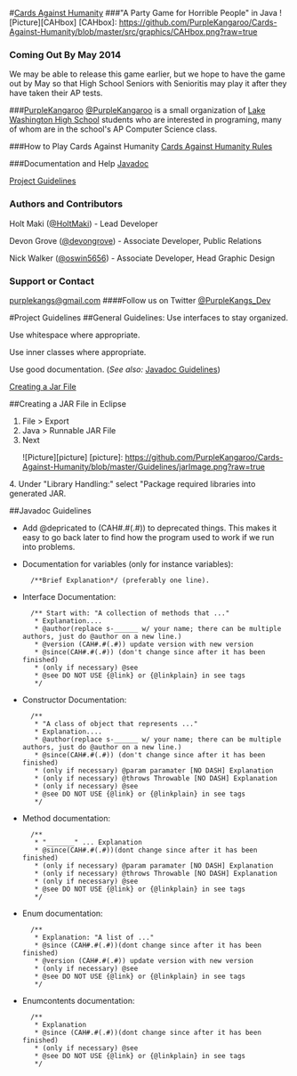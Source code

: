 #[Cards Against Humanity](http://cardsagainsthumanity.com/)
###"A Party Game for Horrible People" in Java
![Picture][CAHbox]
[CAHbox]: https://github.com/PurpleKangaroo/Cards-Against-Humanity/blob/master/src/graphics/CAHbox.png?raw=true
### Coming Out By May 2014
We may be able to release this game earlier, but we hope to have the game out by May so that High School Seniors with Senioritis may play it after they have taken their AP tests.

###[PurpleKangaroo](https://github.com/PurpleKangaroo)
[@PurpleKangaroo](https://github.com/PurpleKangaroo) is a small organization of [Lake Washington High School](http://www.lwsd.org/school/lwhs/Pages/default.aspx) students who are interested in programing, many of whom are in the school's AP Computer Science class.

###How to Play Cards Against Humanity
[Cards Against Humanity Rules](http://s3.amazonaws.com/cah/CAH_Rules.pdf)

###Documentation and Help
[Javadoc](http://htmlpreview.github.io/?https://raw.github.com/PurpleKangaroo/Cards-Against-Humanity/master/doc/index.html?overview-summary.html)

[Project Guidelines](https://github.com/HoltMaki/CardsAgainstHumanity/blob/master/README.md#project-guidelines)

### Authors and Contributors
Holt Maki ([@HoltMaki](https://github.com/HoltMaki)) - Lead Developer

Devon Grove ([@devongrove](https://github.com/devongrove)) - Associate Developer, Public Relations

Nick Walker ([@oswin5656](https://github.com/oswin5656)) - Associate Developer, Head Graphic Design

### Support or Contact
purplekangs@gmail.com
####Follow us on Twitter [@PurpleKangs_Dev](https://twitter.com/PurpleKangs_Dev)

#Project Guidelines
##General Guidelines:
Use interfaces to stay organized.

Use whitespace where appropriate.

Use inner classes where appropriate.

Use good documentation. (<em>See also: </em>
[Javadoc Guidelines](https://github.com/HoltMaki/CardsAgainstHumanity/blob/master/Guidelines/Javadoc%20Guidelines.md))

[Creating a Jar File](https://github.com/HoltMaki/CardsAgainstHumanity/blob/master/README.md#creating-a-jar-file-in-eclipse)

##Creating a JAR File in Eclipse
1. File > Export
2. Java > Runnable JAR File
3. Next<p>![Picture][picture]
[picture]: https://github.com/PurpleKangaroo/Cards-Against-Humanity/blob/master/Guidelines/jarImage.png?raw=true
</p>
4. Under "Library Handling:" select "Package required libraries into generated JAR.

##Javadoc Guidelines
- Add @depricated to (CAH#.#(.#)) to deprecated things. 
This makes it easy to go back later to find how the program used to work if we run into problems.
- Documentation for variables (only for instance variables): 

		/**Brief Explanation*/ (preferably one line).
	
- Interface Documentation: 
		
		/** Start with: "A collection of methods that ..."
		 * Explanation....
		 * @author(replace s-______ w/ your name; there can be multiple authors, just do @author on a new line.)
		 * @version (CAH#.#(.#)) update version with new version
		 * @since(CAH#.#(.#)) (don't change since after it has been finished)
		 * (only if necessary) @see
		 * @see DO NOT USE {@link} or {@linkplain} in see tags
		 */
		 
- Constructor Documentation:
	
		/**
		 * "A class of object that represents ..."
		 * Explanation....
		 * @author(replace s-______ w/ your name; there can be multiple authors, just do @author on a new line.)
		 * @since(CAH#.#(.#)) (don't change since after it has been finished)
		 * (only if necessary) @param paramater [NO DASH] Explanation 
		 * (only if necessary) @throws Throwable [NO DASH] Explanation 
		 * (only if necessary) @see
		 * @see DO NOT USE {@link} or {@linkplain} in see tags
		 */
		
- Method documentation:
	
		/**
		 * "_______" ... Explanation
		 * @since(CAH#.#(.#))(dont change since after it has been finished)
		 * (only if necessary) @param paramater [NO DASH] Explanation 
		 * (only if necessary) @throws Throwable [NO DASH] Explanation 
		 * (only if necessary) @see
		 * @see DO NOT USE {@link} or {@linkplain} in see tags
		 */
		
- Enum documentation:
		
		/**
		 * Explanation: "A list of ..."
		 * @since (CAH#.#(.#))(dont change since after it has been finished)
		 * @version (CAH#.#(.#)) update version with new version
		 * (only if necessary) @see
		 * @see DO NOT USE {@link} or {@linkplain} in see tags
		 */
- Enumcontents documentation:
		
		/**
		 * Explanation
		 * @since (CAH#.#(.#))(dont change since after it has been finished)
		 * (only if necessary) @see
		 * @see DO NOT USE {@link} or {@linkplain} in see tags
		 */
		

